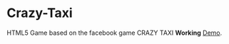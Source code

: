 Crazy-Taxi
==========

HTML5 Game based on the facebook game CRAZY TAXI
**Working** [Demo](http://www.hashdesigns.com/game/).

